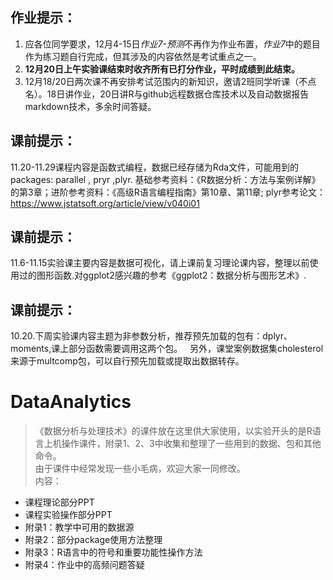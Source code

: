 ## 作业提示：


1. 应各位同学要求，12月4-15日*作业7-预测*不再作为作业布置，*作业7*中的题目作为练习题自行完成，但其涉及的内容依然是考试重点之一。
1. **12月20日上午实验课结束时收齐所有已打分作业，平时成绩到此结束。**
2. 12月18/20日两次课不再安排考试范围内的新知识，邀请2班同学听课（不点名）。18日讲作业，20日讲R与github远程数据仓库技术以及自动数据报告markdown技术，多余时间答疑。
## 课前提示： 
11.20-11.29课程内容是函数式编程，数据已经存储为Rda文件，可能用到的packages: parallel , pryr ,plyr. 基础参考资料：《R数据分析：方法与案例详解》的第3章；进阶参考资料：《高级R语言编程指南》第10章、第11章; plyr参考论文：https://www.jstatsoft.org/article/view/v040i01

## 课前提示：
11.6-11.15实验课主要内容是数据可视化，请上课前复习理论课内容，整理以前使用过的图形函数.对ggplot2感兴趣的参考《ggplot2：数据分析与图形艺术》.

## 课前提示：
10.20.下周实验课内容主题为非参数分析，推荐预先加载的包有：dplyr、moments,课上部分函数需要调用这两个包。  
另外，课堂案例数据集cholesterol来源于multcomp包，可以自行预先加载或提取出数据转存。

# DataAnalytics
>《数据分析与处理技术》的课件放在这里供大家使用，以实验开头的是R语言上机操作课件，附录1、2、3中收集和整理了一些用到的数据、包和其他命令。  
>由于课件中经常发现一些小毛病，欢迎大家一同修改。    
内容：  
- 课程理论部分PPT  
- 课程实验操作部分PPT   
- 附录1：教学中可用的数据源  
- 附录2：部分package使用方法整理  
- 附录3：R语言中的符号和重要功能性操作方法    
- 附录4：作业中的高频问题答疑
